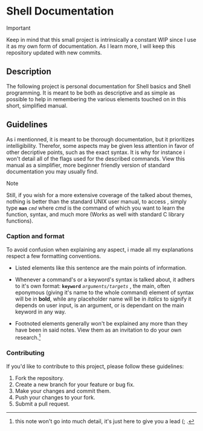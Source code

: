 # Shell Documentation
> [!IMPORTANT]
> Keep in mind that this small project is intrinsically a constant WIP since I use it as my own form of documentation. As I learn more, I will keep this repository updated with new commits.

## Description
The following project is personal documentation for Shell basics and Shell programming. It is meant to be both as descriptive and as simple as possible to help in remembering the various elements touched on in this short, simplified manual.

## Guidelines
As i mentionned, it is meant to be thorough documentation, but it prioritizes intelligibility. Therefor, some aspects may be given less attention in favor of other decriptive points, such as the exact syntax. It is why for instance i won't detail all of the flags used for the described commands. View this manual as a simplifier, more beginner friendly version of standard documentation you may usually find.
> [!NOTE]
> Still, if you wish for a more extensive coverage of the talked about themes, nothing is better than the standard UNIX user manual, to access , simply type **`man`** *`cmd`* where *cmd* is the command of which you want to learn the function, syntax, and much more (Works as well with standard C library functions).

### Caption and format
To avoid confusion when explaining any aspect, i made all my explanations respect a few formatting conventions.

- Listed elements like this sentence are the main points of information.
  
- Whenever a command's or a keyword's syntax is talked about, it adhers to it's own format:
**`keyword`** *`arguments/targets`* , the main, often eponymous (giving it's name to the whole command) element of syntax will be in **bold**, while any placeholder name will be in *italics* to signify it depends on user input, is an argument, or is dependant on the main keyword in any way.

- Footnoted elements generally won't be explained any more than they have been in said notes. View them as an invitation to do your own research.[^1]

[^1]: this note won't go into much detail, it's just here to give you a lead (; .
### Contributing
If you'd like to contribute to this project, please follow these guidelines:

1. Fork the repository.
2. Create a new branch for your feature or bug fix.
3. Make your changes and commit them.
4. Push your changes to your fork.
5. Submit a pull request.
